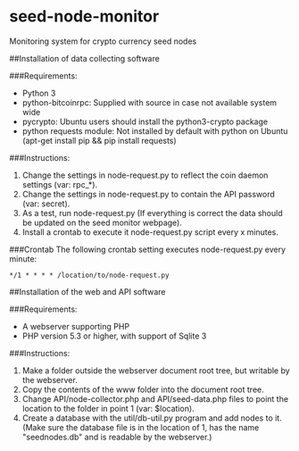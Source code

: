 # seed-node-monitor
Monitoring system for crypto currency seed nodes


##Installation of data collecting software

###Requirements:
* Python 3
* python-bitcoinrpc: Supplied with source in case not available system wide
* pycrypto: Ubuntu users should install the python3-crypto package
* python requests module: Not installed by default with python on Ubuntu (apt-get install pip && pip install requests)

###Instructions:
1. Change the settings in node-request.py to reflect the coin daemon settings (var: rpc_*).
2. Change the settings in node-request.py to contain the API password (var: secret).
3. As a test, run node-request.py (If everything is correct the data should be updated on the seed monitor webpage).
4. Install a crontab to execute it node-request.py script every x minutes.

###Crontab
The following crontab setting executes node-request.py every minute:

`*/1 * * * * /location/to/node-request.py`


##Installation of the web and API software

###Requirements:
* A webserver supporting PHP
* PHP version 5.3 or higher, with support of Sqlite 3

###Instructions:
1. Make a folder outside the webserver document root tree, but writable by the webserver.
2. Copy the contents of the www folder into the document root tree.
3. Change API/node-collector.php and API/seed-data.php files to point the location to the folder in point 1 (var: $location).
4. Create a database with the util/db-util.py program and add nodes to it. (Make sure the database file is in the 
   location of 1, has the name "seednodes.db" and is readable by the webserver.)
